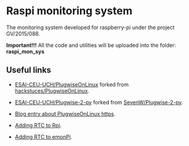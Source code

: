 # Raspi monitoring system

The monitoring system developed for raspberry-pi under the project GV/2015/088.

**Important!!!** All the code and utilities will be uploaded into the folder:
  **raspi_mon_sys**

## Useful links

- [ESAI-CEU-UCH/PlugwiseOnLinux](https://github.com/ESAI-CEU-UCH/PlugwiseOnLinux)
  forked from
  [hackstuces/PlugwiseOnLinux](https://github.com/hackstuces/PlugwiseOnLinux).

- [ESAI-CEU-UCH/Plugwise-2-py](https://github.com/ESAI-CEU-UCH/Plugwise-2-py) forked from [SevenW/Plugwise-2-py](https://github.com/SevenW/Plugwise-2-py).

- [Blog entry about PlugwiseOnLinux https](//blog.karssen.org/2011/11/20/using-plugwise-adapters-with-linux/).

- [Adding RTC to Rpi](http://thepihut.com/blogs/raspberry-pi-tutorials/17209332-adding-a-real-time-clock-to-your-raspberry-pi).

- [Adding RTC to emonPi](http://openenergymonitor.blogspot.com.es/2015/07/adding-rtc-to-emonpi.html).
